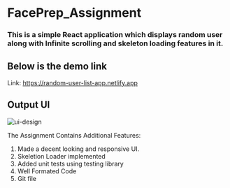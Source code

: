# FacePrep_Assignment
<h3>This is a simple React application which displays random user along with Infinite scrolling and skeleton loading features in it.</h3>

<h2> Below is the demo link </h2>

Link: https://random-user-list-app.netlify.app

<h2>Output UI </h2>
<img src="https://i.ibb.co/NWTf6vz/Screenshot-2023-04-01-at-7-13-52-PM.png" alt="ui-design" />

The Assignment Contains Additional Features:

1. Made a decent looking and responsive UI.
2. Skeletion Loader implemented
3. Added unit tests using testing library
4. Well Formated Code
5. Git file


